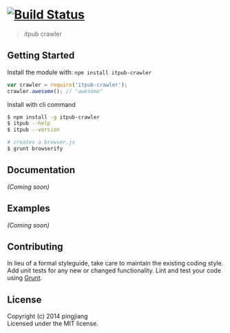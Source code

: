 #  [![Build Status](https://secure.travis-ci.org/pingjiang/itpub-crawler.png?branch=master)](http://travis-ci.org/pingjiang/itpub-crawler)

> itpub crawler


## Getting Started

Install the module with: `npm install itpub-crawler`

```js
var crawler = require('itpub-crawler');
crawler.awesome(); // "awesome"
```

Install with cli command

```sh
$ npm install -g itpub-crawler
$ itpub --help
$ itpub --version
```


```sh
# creates a browser.js
$ grunt browserify
```



## Documentation

_(Coming soon)_


## Examples

_(Coming soon)_


## Contributing

In lieu of a formal styleguide, take care to maintain the existing coding style. Add unit tests for any new or changed functionality. Lint and test your code using [Grunt](http://gruntjs.com).


## License

Copyright (c) 2014 pingjiang  
Licensed under the MIT license.
